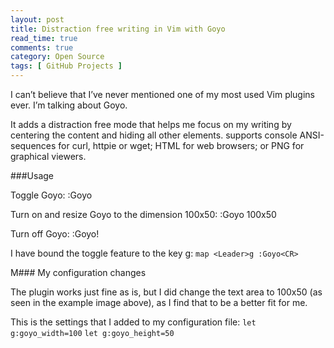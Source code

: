 ```yaml
---
layout: post
title: Distraction free writing in Vim with Goyo
read_time: true  
comments: true
category: Open Source
tags: [ GitHub Projects ]
---
```


I can’t believe that I’ve never mentioned one of my most used Vim plugins ever. I’m talking about Goyo.

It adds a distraction free mode that helps me focus on my writing by centering the content and hiding all other elements.
supports console ANSI-sequences for curl, httpie or wget; HTML for web browsers; or PNG for graphical viewers. 

###Usage

Toggle Goyo:
:Goyo

Turn on and resize Goyo to the dimension 100x50:
:Goyo 100x50

Turn off Goyo:
:Goyo!

I have bound the toggle feature to the key <Leader>g:
```map <Leader>g :Goyo<CR>```

M### My configuration changes

The plugin works just fine as is, but I did change the text area to 100x50 (as seen in the example image above), as I find that to be a better fit for me.

This is the settings that I added to my configuration file:
```let g:goyo_width=100```
```let g:goyo_height=50```
